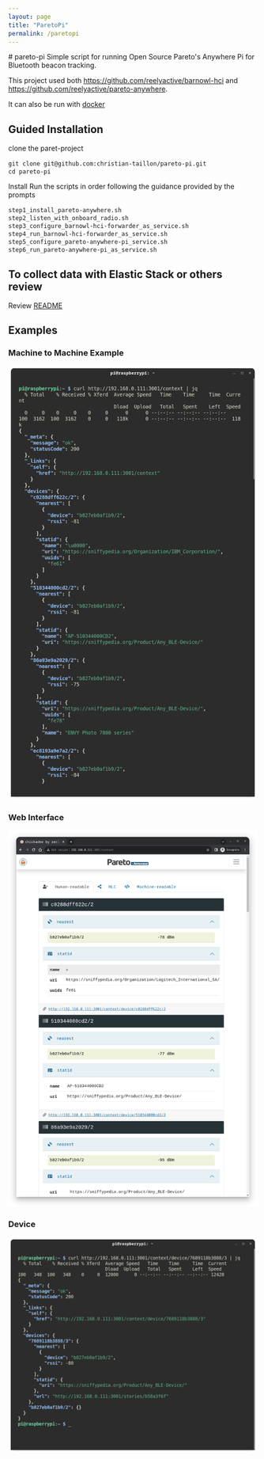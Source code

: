 ```yaml
---
layout: page
title: "ParetoPi"
permalink: /paretopi
---
```

<link rel="shortcut icon" type="image/x-icon" href="favicon.ico">
# pareto-pi
Simple script for running Open Source Pareto's Anywhere Pi for Bluetooth beacon tracking.

This project used both https://github.com/reelyactive/barnowl-hci and https://github.com/reelyactive/pareto-anywhere.


It can also be run with [docker](https://github.com/reelyactive/pareto-anywhere)

## Guided Installation
clone the paret-project
```
git clone git@github.com:christian-taillon/pareto-pi.git
cd pareto-pi
```

Install Run the scripts in order following the guidance provided by the prompts

```
step1_install_pareto-anywhere.sh
step2_listen_with_onboard_radio.sh
step3_configure_barnowl-hci-forwarder_as_service.sh
step4_run_barnowl-hci-forwarder_as_service.sh
step5_configure_pareto-anywhere-pi_service.sh
step6_run_pareto-anywhere-pi_as_service.sh
```

## To collect data with Elastic Stack or others review
Review [README](https://github.com/reelyactive/pareto-anywhere)

## Examples
### Machine to Machine Example <br>
![machine](https://github.com/christian-taillon/pareto-pi/blob/main/img/pareto-machine-readable.png?raw=true)
### Web Interface <br>
![gui](https://github.com/christian-taillon/pareto-pi/blob/main/img/pareto-context-example.png?raw=true)
### Device <br>
![gui](https://github.com/christian-taillon/pareto-pi/blob/main/img/device.png?raw=true)
